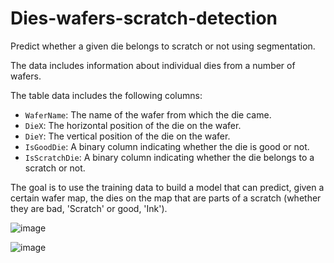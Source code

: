 # Dies-wafers-scratch-detection
Predict whether a given die belongs to scratch or not using segmentation.

The data includes information about individual dies from a number of wafers.

The table data includes the following columns:

- `WaferName`: The name of the wafer from which the die came.
- `DieX`: The horizontal position of the die on the wafer.
- `DieY`: The vertical position of the die on the wafer.
- `IsGoodDie`: A binary column indicating whether the die is good or not.
- `IsScratchDie`: A binary column indicating whether the die belongs to a scratch or not.

The goal is to use the training data to build a model that can predict, given a certain wafer map, the dies on the map that are parts of a scratch (whether they are bad, 'Scratch' or good, 'Ink').

![image](https://github.com/Yossi5004/Dies-wafers-scratch-detection/assets/113097631/8b0cc359-300e-4a7d-9f06-2b9c308fd324)


![image](https://github.com/Yossi5004/Dies-wafers-scratch-detection/assets/113097631/bfa84cbc-b3c1-4f73-9afc-06e67917180d)
